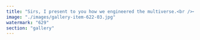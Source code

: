 ```yaml
---
title: "Sirs, I present to you how we engineered the multiverse.<br /><br />Redundancy without fragility. Harmony without stagnation. The infinite synchronization of emergent systems—EigenLayer as gravity, OpenStreaming as fluid flow, OpenCash as tangible access.<br /><br />A paradigm beyond closed loops. A structure that absorbs, adapts, and evolves in sync with the cosmos.<br /><br />🌐🔗 https://lnkd.in/e8pNpqSn<br /><br />cc Reda Benzair Pierre-Louis Theron Axel Delmas Eigen Labs<br /><br />Guys read it I am not joking, this is really an insane project, it supports any kind of data and value.<br /><br />cc The Nobel Prize Hervé Biausser"
image: "./images/gallery-item-622-03.jpg"
watermark: "629"
section: "gallery"
---
```

